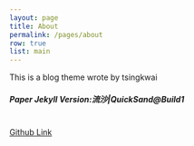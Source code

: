 ```yaml
---
layout: page
title: About
permalink: /pages/about
row: true
list: main
---
```

This is a blog theme wrote by tsingkwai
<br>
<h5>Paper Jekyll Version:流沙|QuickSand@Build1</h5>
<br>
<a href="https://github.com/happyeggchen/paper-jekyll" class="waves-effect waves-light btn {{ site.css }} black-text z-depth-2">Github Link</a>
